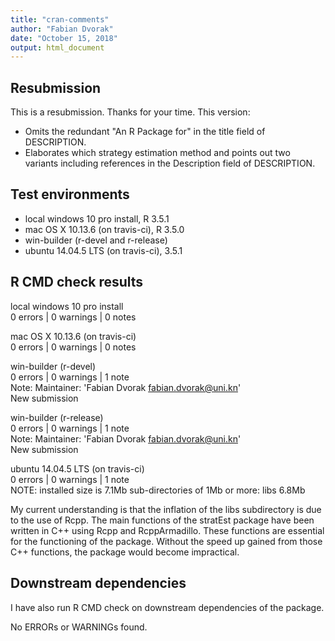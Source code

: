 ```yaml
---
title: "cran-comments"
author: "Fabian Dvorak"
date: "October 15, 2018"
output: html_document
---
```


## Resubmission
This is a resubmission. Thanks for your time. This version:

* Omits the redundant "An R Package for" in the title field of DESCRIPTION.
* Elaborates which strategy estimation method and points out two variants including references in the Description field of DESCRIPTION.

## Test environments
* local windows 10 pro install, R 3.5.1
* mac OS X	10.13.6 (on travis-ci), R 3.5.0
* win-builder (r-devel and r-release)
* ubuntu 14.04.5 LTS (on travis-ci), 3.5.1

## R CMD check results
local windows 10 pro install  
0 errors | 0 warnings | 0 notes

mac OS X 10.13.6 (on travis-ci)  
0 errors | 0 warnings | 0 notes

win-builder (r-devel)   
0 errors | 0 warnings | 1 note  
Note: Maintainer: 'Fabian Dvorak <fabian.dvorak@uni.kn>'     
New submission

win-builder (r-release)     
0 errors | 0 warnings | 1 note  
Note: Maintainer: 'Fabian Dvorak <fabian.dvorak@uni.kn>'      
New submission

ubuntu 14.04.5 LTS (on travis-ci)  
0 errors | 0 warnings | 1 note  
NOTE: installed size is  7.1Mb
      sub-directories of 1Mb or more:
      libs   6.8Mb
  
My current understanding is that the inflation of the libs subdirectory is due to the use of Rcpp. The main functions of the stratEst package have been written in C++ using Rcpp and RcppArmadillo. These functions are essential for the functioning of the package. Without the speed up gained from those C++ functions, the package would become impractical.

## Downstream dependencies
I have also run R CMD check on downstream dependencies of the package.  

No ERRORs or WARNINGs found.

